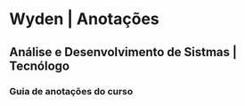 # Wyden | Anotações

## Análise e Desenvolvimento de Sistmas | Tecnólogo

### Guia de anotações do curso